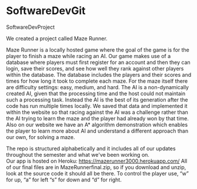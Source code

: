 # SoftwareDevGit
SoftwareDevProject



We created a project called Maze Runner. 

Maze Runner is a locally hosted game where the goal of the game is for the player to finish a maze while racing an AI.  Our game makes use of a database where players must first register for an account and then they can login, save their scores, and see how well they rank against other players within the database.  The database includes the players and their scores and times for how long it took to complete each maze.  For the maze itself there are difficulty settings: easy, medium, and hard.  The AI is a non-dynamically created AI, given that the processing time and the host could not maintain such a processing task.  Instead the AI is the best of its generation after the code has run multiple times locally.  We saved that data and implemented it within the website so that racing against the AI was a challenge rather than the AI trying to learn the maze and the player had already won by that time.  Also on our website we have an A* algorithm demonstration which enables the player to learn more about AI and understand a different approach than our own, for solving a maze. 

The repo is structured alphabetically and it includes all of our updates throughout the semester and what we've been working on.  
Our app is hosted on Heroku: https://mazerunner3000.herokuapp.com/
All of our final files are in MazeRunnerfinal.zip, so if you download and unzip, look at the source code it should all be there.
To control the player use, “w” for up, “a” for left “s” for down and “d” for right.  

